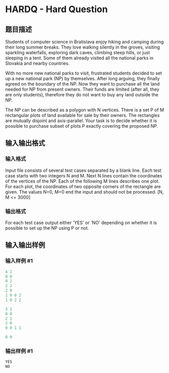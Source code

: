 # HARDQ - Hard Question

## 题目描述

 Students of computer science in Bratislava enjoy hiking and camping during their long summer breaks. They love walking silently in the groves, visiting sparkling waterfalls, exploring dark caves, climbing steep hills, or just sleeping in a tent. Some of them already visited all the national parks in Slovakia and nearby countries.

With no more new national parks to visit, frustrated students decided to set up a new national park (NP) by themselves. After long arguing, they finally agreed on the boundary of the NP. Now they want to purchase all the land needed for NP from present owners. Their funds are limited (after all, they are only students), therefore they do not want to buy any land outside the NP.

The NP can be described as a polygon with N vertices. There is a set P of M rectangular plots of land available for sale by their owners. The rectangles are mutually disjoint and axis-parallel. Your task is to decide whether it is possible to purchase subset of plots P exactly covering the proposed NP.

## 输入输出格式

### 输入格式

 Input file consists of several test cases separated by a blank line. Each test case starts with two integers N and M. Next N lines contain the coordinates of the vertices of the NP. Each of the following M lines describes one plot. For each plot, the coordinates of two opposite corners of the rectangle are given. The values N=0, M=0 end the input and should not be processed. \[N, M <= 3000\]

### 输出格式

For each test case output either 'YES' or 'NO' depending on whether it is possible to set up the NP using P or not.

## 输入输出样例

### 输入样例 #1

```cpp
4 2
0 0
0 2
2 2
2 0
1 0 0 2
1 0 2 2

3 1
0 0
2 2
2 0
0 0 1 1

0 0
```


### 输出样例 #1

```cpp
YES
NO
```


